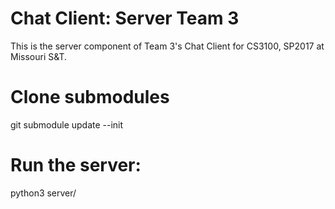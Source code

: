 # Chat Client: Server Team 3

This is the server component of Team 3's Chat Client for CS3100, SP2017 at Missouri S&T.

# Clone submodules
git submodule update --init

# Run the server:
python3 server/
